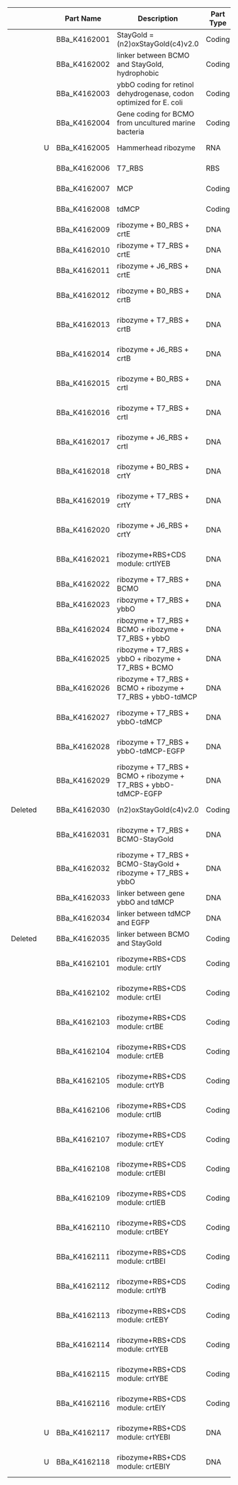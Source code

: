 | | | Part Name | Description | Part Type | Designer(s) | Length |
|----|----|----|----|----|----|----|
| |  | BBa_K4162001 | StayGold = (n2)oxStayGold(c4)v2.0 | Coding | Weiwen Chen | Length:  711 bp | 
| |  | BBa_K4162002 | linker between BCMO and StayGold, hydrophobic | Coding | Weiwen Chen | Length:  54 bp | 
| |  | BBa_K4162003 | ybbO coding for retinol dehydrogenase, codon optimized for E. coli | Coding | Yujian Song | Length:  810 bp | 
| |  | BBa_K4162004 | Gene coding for BCMO from uncultured marine bacteria | Coding | Weiwen Chen | Length:  828 bp | 
| | U | BBa_K4162005 | Hammerhead ribozyme | RNA | Weiwen Chen | Length:  57 bp | 
| |  | BBa_K4162006 | T7_RBS | RBS | Weiwen Chen | Length:  17 bp | 
| |  | BBa_K4162007 | MCP | Coding | Weiwen Chen | Length:  336 bp | 
| |  | BBa_K4162008 | tdMCP | Coding | Weiwen Chen | Length:  690 bp | 
| |  | BBa_K4162009 | ribozyme + B0_RBS + crtE | DNA | Weiwen Chen | Length:  991 bp | 
| |  | BBa_K4162010 | ribozyme + T7_RBS + crtE | DNA | Weiwen Chen | Length:  993 bp | 
| |  | BBa_K4162011 | ribozyme + J6_RBS + crtE | DNA | Weiwen Chen | Length:  981 bp | 
| |  | BBa_K4162012 | ribozyme + B0_RBS + crtB | DNA | Weiwen Chen | Length:  1012 bp | 
| |  | BBa_K4162013 | ribozyme + T7_RBS + crtB | DNA | Weiwen Chen | Length:  1014 bp | 
| |  | BBa_K4162014 | ribozyme + J6_RBS + crtB | DNA | Weiwen Chen | Length:  1002 bp | 
| |  | BBa_K4162015 | ribozyme + B0_RBS + crtI | DNA | Weiwen Chen | Length:  1561 bp | 
| |  | BBa_K4162016 | ribozyme + T7_RBS + crtI | DNA | Weiwen Chen | Length:  1563 bp | 
| |  | BBa_K4162017 | ribozyme + J6_RBS + crtI | DNA | Weiwen Chen | Length:  1551 bp | 
| |  | BBa_K4162018 | ribozyme + B0_RBS + crtY | DNA | Weiwen Chen | Length:  1231 bp | 
| |  | BBa_K4162019 | ribozyme + T7_RBS + crtY | DNA | Weiwen Chen | Length:  1233 bp | 
| |  | BBa_K4162020 | ribozyme + J6_RBS + crtY | DNA | Weiwen Chen | Length:  1221 bp | 
| |  | BBa_K4162021 | ribozyme+RBS+CDS module: crtIYEB | DNA | Weiwen Chen | Length:  4896 bp | 
| |  | BBa_K4162022 | ribozyme + T7_RBS + BCMO | DNA | Weiwen Chen | Length:  909 bp | 
| |  | BBa_K4162023 | ribozyme + T7_RBS + ybbO | DNA | Weiwen Chen | Length:  891 bp | 
| |  | BBa_K4162024 | ribozyme + T7_RBS + BCMO + ribozyme + T7_RBS + ybbO | DNA | Weiwen Chen | Length:  1800 bp | 
| |  | BBa_K4162025 | ribozyme + T7_RBS + ybbO + ribozyme + T7_RBS + BCMO | DNA | Weiwen Chen | Length:  1800 bp | 
| |  | BBa_K4162026 | ribozyme + T7_RBS + BCMO + ribozyme + T7_RBS + ybbO-tdMCP | DNA | Weiwen Chen | Length:  2508 bp | 
| |  | BBa_K4162027 | ribozyme + T7_RBS + ybbO-tdMCP | DNA | Weiwen Chen | Length:  1599 bp | 
| |  | BBa_K4162028 | ribozyme + T7_RBS + ybbO-tdMCP-EGFP | DNA | Weiwen Chen | Length:  2340 bp | 
| |  | BBa_K4162029 | ribozyme + T7_RBS + BCMO + ribozyme + T7_RBS + ybbO-tdMCP-EGFP | DNA | Weiwen Chen | Length:  3249 bp | 
| Deleted |  | BBa_K4162030 | (n2)oxStayGold(c4)v2.0 | Coding | Weiwen Chen | Length:  711 bp | 
| |  | BBa_K4162031 | ribozyme + T7_RBS + BCMO-StayGold | DNA | Weiwen Chen | Length:  1674 bp | 
| |  | BBa_K4162032 | ribozyme + T7_RBS + BCMO-StayGold + ribozyme + T7_RBS + ybbO | DNA | Weiwen Chen | Length:  2565 bp | 
| |  | BBa_K4162033 | linker between gene ybbO and tdMCP | DNA | Weiwen Chen | Length:  18 bp | 
| |  | BBa_K4162034 | linker between tdMCP and EGFP | DNA | Weiwen Chen | Length:  18 bp | 
| Deleted |  | BBa_K4162035 | linker between BCMO and StayGold | Coding | Weiwen Chen | Length:  54 bp | 
| |  | BBa_K4162101 | ribozyme+RBS+CDS module: crtIY | Coding | Weiwen Chen | Length:  2796 bp | 
| |  | BBa_K4162102 | ribozyme+RBS+CDS module: crtEI | Coding | Weiwen Chen | Length:  2556 bp | 
| |  | BBa_K4162103 | ribozyme+RBS+CDS module: crtBE | Coding | Weiwen Chen | Length:  2007 bp | 
| |  | BBa_K4162104 | ribozyme+RBS+CDS module: crtEB | Coding | Weiwen Chen | Length:  2007 bp | 
| |  | BBa_K4162105 | ribozyme+RBS+CDS module: crtYB | Coding | Weiwen Chen | Length:  2247 bp | 
| |  | BBa_K4162106 | ribozyme+RBS+CDS module: crtIB | Coding | Weiwen Chen | Length:  2577 bp | 
| |  | BBa_K4162107 | ribozyme+RBS+CDS module: crtEY | Coding | Weiwen Chen | Length:  2226 bp | 
| |  | BBa_K4162108 | ribozyme+RBS+CDS module: crtEBI | Coding | Weiwen Chen | Length:  3570 bp | 
| |  | BBa_K4162109 | ribozyme+RBS+CDS module: crtIEB | Coding | Weiwen Chen | Length:  3570 bp | 
| |  | BBa_K4162110 | ribozyme+RBS+CDS module: crtBEY | Coding | Weiwen Chen | Length:  3240 bp | 
| |  | BBa_K4162111 | ribozyme+RBS+CDS module: crtBEI | Coding | Weiwen Chen | Length:  3570 bp | 
| |  | BBa_K4162112 | ribozyme+RBS+CDS module: crtIYB | Coding | Weiwen Chen | Length:  3810 bp | 
| |  | BBa_K4162113 | ribozyme+RBS+CDS module: crtEBY | Coding | Weiwen Chen | Length:  3240 bp | 
| |  | BBa_K4162114 | ribozyme+RBS+CDS module: crtYEB | Coding | Weiwen Chen | Length:  3240 bp | 
| |  | BBa_K4162115 | ribozyme+RBS+CDS module: crtYBE | Coding | Weiwen Chen | Length:  3240 bp | 
| |  | BBa_K4162116 | ribozyme+RBS+CDS module: crtEIY | Coding | Weiwen Chen | Length:  3789 bp | 
| | U | BBa_K4162117 | ribozyme+RBS+CDS module: crtYEBI | DNA | Weiwen Chen | Length:  4836 bp | 
| | U | BBa_K4162118 | ribozyme+RBS+CDS module: crtEBIY | DNA | Weiwen Chen | Length:  4848 bp | 
